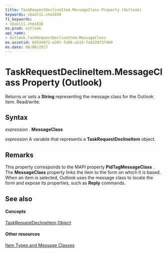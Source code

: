 ```yaml
---
title: TaskRequestDeclineItem.MessageClass Property (Outlook)
keywords: vbaol11.chm1838
f1_keywords:
- vbaol11.chm1838
ms.prod: outlook
api_name:
- Outlook.TaskRequestDeclineItem.MessageClass
ms.assetid: 8d244971-e28f-fa88-a115-fad220f3f400
ms.date: 06/08/2017
---
```



# TaskRequestDeclineItem.MessageClass Property (Outlook)

Returns or sets a  **String** representing the message class for the Outlook item. Read/write.


## Syntax

 _expression_ . **MessageClass**

 _expression_ A variable that represents a **TaskRequestDeclineItem** object.


## Remarks

This property corresponds to the MAPI property  **PidTagMessageClass** . The **MessageClass** property links the item to the form on which it is based. When an item is selected, Outlook uses the message class to locate the form and expose its properties, such as **Reply** commands.


## See also


#### Concepts


[TaskRequestDeclineItem Object](Outlook.TaskRequestDeclineItem.md)
#### Other resources


[Item Types and Message Classes](http://msdn.microsoft.com/library/15b709cc-7486-b6c7-88a3-4a4d8e0ab292%28Office.15%29.aspx)


